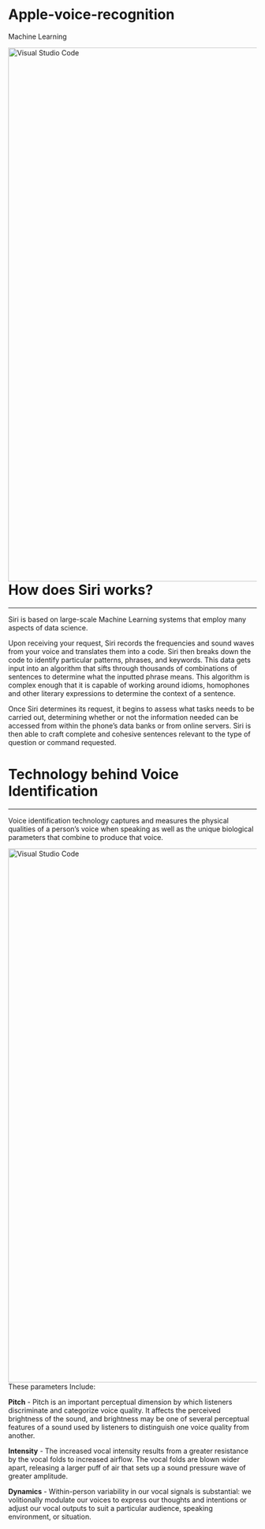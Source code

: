 # Apple-voice-recognition
Machine Learning

<img align="left" alt="Visual Studio Code" width="1080px" src="https://zesium.com/wp-content/uploads/2020/12/people-using-voice-recognition_18591-47310.jpg" />

# How does Siri works?

---

Siri is based on large-scale Machine Learning systems that employ many aspects of data science.
<br />

Upon receiving your request, Siri records the frequencies and sound
waves from your voice and translates them into a code. Siri then
breaks down the code to identify particular patterns, phrases, and
keywords. This data gets input into an algorithm that sifts through
thousands of combinations of sentences to determine what the
inputted phrase means. This algorithm is complex enough that it is
capable of working around idioms, homophones and other literary
expressions to determine the context of a sentence.

Once Siri determines its request, it begins to assess what tasks
needs to be carried out, determining whether or not the information
needed can be accessed from within the phone’s data banks or from
online servers. Siri is then able to craft complete and cohesive
sentences relevant to the type of question or command requested.

# Technology behind Voice Identification

---

Voice identification technology captures and measures the physical
qualities of a person’s voice when speaking as well as the unique
biological parameters that combine to produce that voice.

<img align="left" alt="Visual Studio Code" width="1080px" src="https://www.iphonelife.com/sites/iphonelife.com/files/heysiri.jpg" />

These parameters Include:

**Pitch** - Pitch is an important perceptual dimension by which listeners
discriminate and categorize voice quality. It affects the perceived
brightness of the sound, and brightness may be one of several
perceptual features of a sound used by listeners to distinguish one
voice quality from another.

**Intensity** - The increased vocal intensity results from a greater
resistance by the vocal folds to increased airflow. The vocal folds are
blown wider apart, releasing a larger puff of air that sets up a sound
pressure wave of greater amplitude.

**Dynamics** - Within-person variability in our vocal signals is
substantial: we volitionally modulate our voices to express our
thoughts and intentions or adjust our vocal outputs to suit a
particular audience, speaking environment, or situation.

